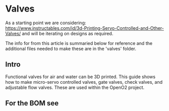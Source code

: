 # Valves
As a starting point we are considering: https://www.instructables.com/id/3d-Printing-Servo-Controlled-and-Other-Valves/ and will be iterating on designs as required.

The info for from this article is summaried below for reference and the additional files needed to make these are in the 'valves' folder.

## Intro
Functional valves for air and water can be 3D printed. This guide shows how to make micro-servo controlled valves, gate valves, check valves, and adjustable flow valves. These are used within the OpenO2 project.

## For the BOM see